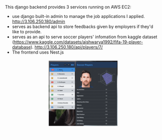This django backend provides 3 services running on AWS EC2:

- use django built-in admin to manage the job applications I applied.
  http://3.106.250.180/admin
- serves as backend api to store feedbacks given by employers if they'd like to provide.
- serves as an api to serve soccer players' infomation from kaggle dataset (https://www.kaggle.com/datasets/aishwarya1992/fifa-19-player-database).
  http://3.106.250.180/api/players/7/
- The frontend uses Nest.js 
![players](/players/players.gif)
